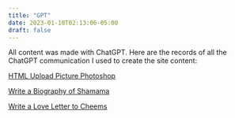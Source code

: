 ```yaml
---
title: "GPT"
date: 2023-01-10T02:13:06-05:00
draft: false
---
```


All content was made with ChatGPT. Here are the records of all the ChatGPT communication I used to create the site content:

[HTML Upload Picture Photoshop](chatgpt_conversation_01)

[Write a Biography of Shamama](chatgpt_conversation_02)

[Write a Love Letter to Cheems](chatgpt_conversation_03)